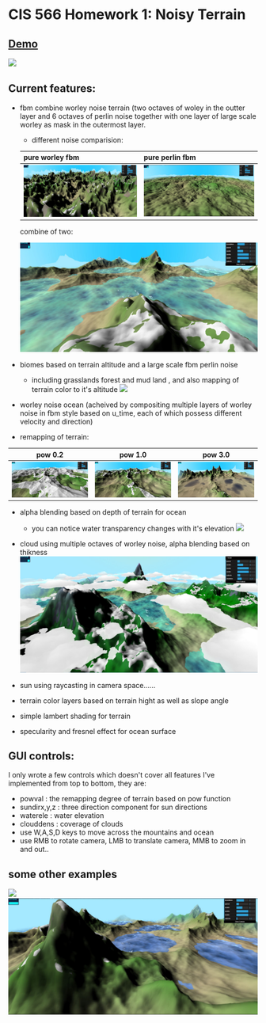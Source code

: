 # CIS 566 Homework 1: Noisy Terrain

## [Demo]( https://lanlou123.github.io/hw01-noisy-terrain/)

![](img/nn.gif)

## Current features:
- fbm combine worley noise terrain (two octaves of woley in the outter layer and 6 octaves of perlin noise together with one layer of large scale worley as mask in the outermost layer.
  - different noise comparision:
  
  pure worley fbm | pure perlin fbm 
  ----|---
  ![](img/pureworley.JPG) | ![](img/pureperlin.JPG) 
  
  combine of two:
  
  ![](img/wp.JPG)

- biomes based on terrain altitude and a large scale fbm perlin noise
  - including grasslands forest and mud land , and also mapping of terrain color to it's altitude
![](img/bio.gif)

- worley noise ocean (acheived by compositing multiple layers of worley noise in fbm style based on u_time,
each of which possess different velocity and direction)
- remapping of terrain:

pow 0.2 | pow 1.0 |pow 3.0
----|---|-------
![](img/pow0.2.JPG) | ![](img/pow1.JPG) | ![](img/pow3.JPG)

- alpha blending based on depth of terrain for ocean
  - you can notice water transparency changes with it's elevation
![](img/waterele.gif)

- cloud using multiple octaves of worley noise, alpha blending based on thikness
![](img/cloud.JPG)
- sun using raycasting in camera space......
- terrain color layers based on terrain hight as well as slope angle
- simple lambert shading for terrain
- specularity and fresnel effect for ocean surface

## GUI controls:

I only wrote a few controls which doesn't cover all features I've implemented
from top to bottom, they are:

- powval : the remapping degree of terrain based on pow function
- sundirx,y,z : three direction component for sun directions
- waterele : water elevation
- clouddens : coverage of clouds
- use W,A,S,D keys to move across the mountains and ocean
- use RMB to rotate camera, LMB to translate camera, MMB to zoom in and out..


## some other examples

![](img/aaa.gif)
![](img/dd.JPG)
